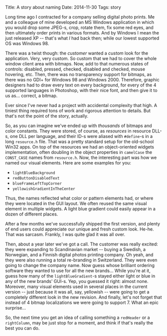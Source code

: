 Title: A story about naming
Date: 2014-11-30
Tags: story

Long time ago I contracted for a company selling digital photo prints. Me and a colleague of mine
developed an MS Windows application in which you would drop some JPEG-s, crop, rotate them, fix some
red eyes, and then ultimately order prints in various formats. And by Windows I mean the just
released XP -- that's what _I_ had back then; while our lowest supported OS was Windows 98.

There was a twist though: the _customer_ wanted a _custom_ look for the application. Very, very
custom. So custom that we had to cover the whole window client area with bitmaps. Now, add to that
numerous states of controls: disabled, pressed, checked, disabled and checked, mouse hovering,
etc. Then, there was no transparency support for bitmaps, as there was no GDI+ for Windows 98 and
Windows 2000. Therefore, graphic designers had to draw every text on every background, for every of
the 4 supported languages in Photoshop, with their nice font, and then give it to us as... correct,
a bitmap.

Ever since I've never had a project with accidental complexity that high. A tiniest thing required
tons of work and rigorous attention to details. But that's not the point of the story, actually.

So, as you can imagine we've ended up with _thousands_ of bitmaps and color constants. They were
stored, of course, as _resources_ in resource DLL-s, one DLL per language, and their ID-s were
aliased with `#define`-s in a long `resource.h` file. That was a pretty standard setup for the
old-school Win32 apps. On top of the resources we had an object-oriented widgets implementation,
often doubling in the object properties in `camelCase` the `CONST_CASE` names from
`resource.h`. Now, the interesting part was how we named our visual elements. Here are some examples
for you:

* `lightBlueBackground`
* `redButtonDisabledText`
* `blueFrameLeftTopCorner`
* `yellowishGradientInTheCenter`

Thus, the names reflected what color or pattern elements had, or where they were located in the GUI
layout. We often reused the same visual element in multiple widgets. A light blue gradient could
easily appear in a dozen of different places.

After a few months we've successfully shipped the first version, and plenty of end users could
appreciate our unique and fresh custom look. He-he. That was sarcasm. Frankly, I was quite glad it
was all over.

Then, about a year later we've got a call. The customer was really excited: they were expanding to
Scandinavian market -- buying a Swedish, a Norwegian, and a Finnish digital photos printing
company. Oh yeah, and they were also running a total re-branding in Switzerland. They were even
going to change the company name. Now guess whose brilliant ordering software they wanted to use for
all the new brands... While you're at it, guess how many of the `lightBlueGradient`-s stayed either
light or blue in any of the new brands' GUI-s. Yep, you guessed it right: almost none. Moreover,
many visual elements used in several places in the current version -- just because it was all, say,
yellowish -- were going to get a completely different look in the new revision. And finally, let's
not forget that instead of 4 bitmap localizations we were going to support 7. What an epic
surprise...

So, the next time you get an idea of calling something a `redHeader` or a `rightColumn`, may be just
stop for a moment, and think if that's really the best you can do.

